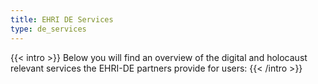 ```yaml
---
title: EHRI DE Services
type: de_services
---
```


{{< intro >}}
Below you will find an overview of the digital and holocaust relevant services the EHRI-DE partners provide for users:
{{< /intro >}}

